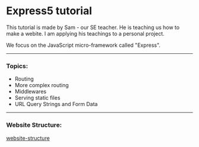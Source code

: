 # Express5 tutorial

This tutorial is made by Sam - our SE teacher.
He is teaching us how to make a webite.
I am applying his teachings to a personal project.

We focus on the JavaScript micro-framework called "Express".

---

### Topics:

- Routing
- More complex routing
- Middlewares
- Serving static files
- URL Query Strings and Form Data

---

### Website Structure:

[website-structure](./images/websiteStructure.jpeg)


